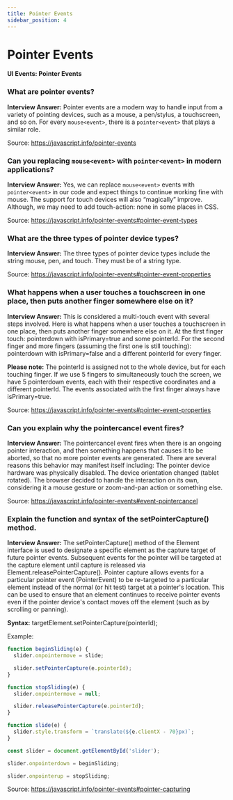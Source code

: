 ```yaml
---
title: Pointer Events
sidebar_position: 4
---
```


# Pointer Events

**UI Events: Pointer Events**

### What are pointer events?

**Interview Answer:** Pointer events are a modern way to handle input from a variety of pointing devices, such as a mouse, a pen/stylus, a touchscreen, and so on. For every `mouse<event>`, there is a `pointer<event>` that plays a similar role.

Source: <https://javascript.info/pointer-events>

### Can you replacing `mouse<event>` with `pointer<event>` in modern applications?

**Interview Answer:** Yes, we can replace `mouse<event>` events with `pointer<event>` in our code and expect things to continue working fine with mouse. The support for touch devices will also “magically” improve. Although, we may need to add touch-action: none in some places in CSS.

Source: <https://javascript.info/pointer-events#pointer-event-types>

### What are the three types of pointer device types?

**Interview Answer:** The three types of pointer device types include the string mouse, pen, and touch. They must be of a string type.

Source: <https://javascript.info/pointer-events#pointer-event-properties>

### What happens when a user touches a touchscreen in one place, then puts another finger somewhere else on it?

**Interview Answer:** This is considered a multi-touch event with several steps involved. Here is what happens when a user touches a touchscreen in one place, then puts another finger somewhere else on it. At the first finger touch: pointerdown with isPrimary=true and some pointerId. For the second finger and more fingers (assuming the first one is still touching): pointerdown with isPrimary=false and a different pointerId for every finger.

**Please note:** The pointerId is assigned not to the whole device, but for each touching finger. If we use 5 fingers to simultaneously touch the screen, we have 5 pointerdown events, each with their respective coordinates and a different pointerId. The events associated with the first finger always have isPrimary=true.

Source: <https://javascript.info/pointer-events#pointer-event-properties>

### Can you explain why the pointercancel event fires?

**Interview Answer:** The pointercancel event fires when there is an ongoing pointer interaction, and then something happens that causes it to be aborted, so that no more pointer events are generated. There are several reasons this behavior may manifest itself including: The pointer device hardware was physically disabled. The device orientation changed (tablet rotated). The browser decided to handle the interaction on its own, considering it a mouse gesture or zoom-and-pan action or something else.

Source: <https://javascript.info/pointer-events#event-pointercancel>

### Explain the function and syntax of the setPointerCapture() method.

**Interview Answer:** The setPointerCapture() method of the Element interface is used to designate a specific element as the capture target of future pointer events. Subsequent events for the pointer will be targeted at the capture element until capture is released via Element.releasePointerCapture(). Pointer capture allows events for a particular pointer event (PointerEvent) to be re-targeted to a particular element instead of the normal (or hit test) target at a pointer's location. This can be used to ensure that an element continues to receive pointer events even if the pointer device's contact moves off the element (such as by scrolling or panning).

**Syntax:** targetElement.setPointerCapture(pointerId);

Example:

```js
function beginSliding(e) {
  slider.onpointermove = slide;

  slider.setPointerCapture(e.pointerId);
}

function stopSliding(e) {
  slider.onpointermove = null;

  slider.releasePointerCapture(e.pointerId);
}

function slide(e) {
  slider.style.transform = `translate(${e.clientX - 70}px)`;
}

const slider = document.getElementById('slider');

slider.onpointerdown = beginSliding;

slider.onpointerup = stopSliding;
```

Source: <https://javascript.info/pointer-events#pointer-capturing>

